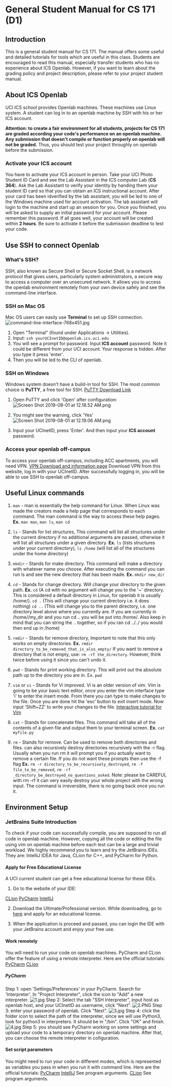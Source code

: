 # General Student Manual for CS 171 (D1)

## Introduction
This is a general student manual for CS 171. The manual offers some useful and detailed tutorials for tools which are useful in this class. Students are encouraged to read this manual, especially transfer students who has no experience about ICS Openlab. However, if you want to learn about the grading policy and project description, please refer to your project student manual. 

## About ICS Openlab
UCI ICS school provides Openlab machines. These machines use Linux system. A student can log in to an openlab machine by SSH with his or her ICS account. 

**Attention: to create a fair environment for all students, projects for CS 171 are graded according your code's performance on an openlab machine. Any submission that doesn't compile or function properly on openlab will not be graded.** Thus, you should test your project throughly on openlab before the submission.

### Activate your ICS account
You have to activate your ICS account in person. Take your UCI Photo Student ID Card and see the Lab Assistant in the ICS computer Lab (**CS 364**). Ask the Lab Assistant to verify your identity by handing them your student ID card so that you can obtain an ICS instructional account.
After your card has been idverified by the lab assistant, you will be led to one of the Windows machine used for account activation. The lab assistant will login to the machine and start up an session for you.
Once you finished, you will be asked to supply an initial password for your account. Please remember this password.
If all goes well, your account will be created within **2 hours**. Be sure to activate it before the submission deadline to test your code.

## Use SSH to connect Openlab
### What's SSH?
SSH, also known as Secure Shell or Secure Socket Shell, is a network protocol that gives users, particularly system administrators, a secure way to access a computer over an unsecured network. It allows you to access the openlab environment remotely from your own device safely and see the command-line interface. 
### SSH on Mac OS
Mac OS users can easily use **Terminal** to set up SSH connection.
![command-line-interface-768x451.jpg](https://i.loli.net/2019/08/01/5d428f6aa34cb85709.jpg)


 1. Open "Terminal" (found under Applications -> Utilities).
 2. Input: `ssh yourUCInetID@openlab.ics.uci.edu`
 3. You will see a prompt for password. Input **ICS account** password. Note it could be different from your UCI account. Your response is hidden. After you type it press 'enter'.
 4. Then you will be led to the CLI of openlab.
 

### SSH on Windows
Windows system doesn't have a build-in tool for SSH. The most common choice is **PuTTY**, a free tool for SSH.
[PuTTY Download Link][1]

1. Open PuTTY and click 'Open' after configuration:
![Screen Shot 2019-08-01 at 12.18.52 AM.png](https://i.loli.net/2019/08/01/5d4293379d9de61423.png)

2. You might see the warning, click 'Yes'
![Screen Shot 2019-08-01 at 12.19.06 AM.png](https://i.loli.net/2019/08/01/5d429337046cf74358.png)

3. Input your UCInetID, press 'Enter'. And then input your **ICS account** password.

### Access your openlab off-campus
To access your openlab off-campus, including ACC apartments, you will need VPN. 
[VPN Download and information page][2]
Download VPN from this website, log in with your UCInetID. After successfully logging in, you will be able to use SSH to openlab off-campus. 
## Useful Linux commands
1. `man` - man is essentially the help command for Linux. When Linux was made the creators made a help page that corresponds to each command. The man command is the way to access these help pages. 
**Ex.** `man man`, `man ls`, `man cd`
2. `ls` - Stands for list structures, This command will list all structures under the current directory if no additional arguments are passed, otherwise it will list all structures under a given directory. 
**Ex.** `ls` (lists structures under your current directory), `ls /home` (will list all of the structures under the home directory)
3. `mkdir` - Stands for make directory. This command will make a directory with whatever name you choose. After executing the command you can run ls and see the new directory that has been made. 
**Ex.** `mkdir new_dir`
4. `cd` - Stands for change directory. Will change your directory to the given path. 
**Ex.** `cd` (A cd with no argument will change you to the '~' directory. This is considered a default directory in Linux, for openlab it is usually /home/<ucinetid>). 
`cd .` (This will change your current directory i.e. it does nothing)
`cd ..` (This will change you to the parent directory, i.e. one directory level above where you currently are. If you are currently in /home/<ucinetid>/my_dir and you run cd .. you will be put into /home/<ucinetid>. Also keep in mind that you can string the .. together, so if you ran cd ../../ you would then end up in /home)
5. `rmdir` - Stands for remove directory, Important to note that this only works on empty directories. 
**Ex.** `rmdir directory_to_be_removed_that_is_also_empty/`
If you want to remove a directory that is not empty, use:
`rm -rf the_directory`. However, think twice before using it since you can't undo it.

6. `pwd` - Stands for print working directory. This will print out the absolute path up to the directory you are in. 
Ex. `pwd`
7. `vim` or `vi` - Stands for Vi improved. Vi is an older version of vim. Vim is going to be your basic text editor, once you enter the vim interface type 'i' to enter the insert mode. From there you can type to make changes to the file. Once you are done hit the 'esc' button to exit insert mode. Now input 'Shift+ZZ' to write your changes to the file. 
[Interactive tutorial for Vim][3]
8. `cat` -  Stands for concatenate files. This command will take all of the contents of a given file and output them to your terminal screen. 
**Ex.** `cat myfile.py`
9. `rm` - Stands for remove. Can be used to remove both directories and files. can also recursively destroy directories recursively with the -r flag. Usually when you run rm it will prompt you if you actually want to remove a certain file. If you do not want these prompts then use the -f flag 
**Ex.** `rm -r directory_to_be_recursively_destroyed`, 
`rm -f file_to_be_removed`, `rm -rf _directory_be_destroyed_no_questions_asked`. Note: please be CAREFUL with rm -rf it can very easily destroy your whole project with the wrong input. The command is irreversible, there is no going back once you run it. 

## Environment Setup
### JetBrains Suite Introduction
To check if your code can successfully compile, you are supposed to run all code in openlab machine. However, copying all the code or editing the ﬁle using vim on openlab machine before each test can be a large and trivial workload. We highly recommend you to learn and try the JetBrains IDEs. They are: IntelliJ IDEA for Java, CLion for C++, and PyCharm for Python. 
#### Apply for Free Educational License
A UCI current student can get a free educational license for these IDEs. 

1. Go to the website of your IDE:


 [CLion][4]
 [PyCharm][5]
 [IntelliJ][6]


2. Download the Ultimate/Professional version. While downloading, go to [here][7] and apply for an educational license.


3. When the application is proceed and passed, you can login the IDE with your JetBrains account and enjoy your free use. 

#### Work remotely
You will need to run your code on openlab machines. PyCharm and CLion oﬀer the feature of using a remote interpreter. 
 Here are the oﬃcial tutorials:
[PyCharm][8]
 [CLion][9]
 
##### PyCharm
 Step 1: open 'Settings/Preferences' in your PyCharm. Search for 'Interpreter'. In "Project Interpreter", click the icon to "Add" a new interpreter.
 ![1.jpg](https://i.loli.net/2019/09/06/gjEY3uLTzPcoBZ2.jpg)
 Step 2: Select the tab "SSH Interpreter", input host as openlab host, and your UCInetID as username, click "Next".
 ![2.PNG](https://i.loli.net/2019/09/06/QdWZIz2yNPeoJik.png)
Step 3: enter your password of openlab. Click "Next".
![3.jpg](https://i.loli.net/2019/09/06/aA5pnBjtxO6CTWV.jpg)
Step 4: click the folder icon to select the path of the interpreter, since we will use Python3, look for python3 in interpreters. It should be in "/bin". Click "OK" and finish.
![4.jpg](https://i.loli.net/2019/09/06/XlAiWCHgq738eIU.jpg)
Step 5: you should see PyCharm working on some settings and upload your code to a temporary directory on openlab machine. After that, you can choose the remote interpreter in cofiguration.

#### Set script parameters
You might need to run your code in diﬀerent modes, which is represented as variables you pass in when you run it with command line. 
 Here are the oﬃcial tutorials:
[PyCharm][10]
 [IntelliJ][11]
 See program arguments. 
 [CLion][12]
 See program arguments.


  [1]: https://www.chiark.greenend.org.uk/~sgtatham/putty/
  [2]: https://www.oit.uci.edu/help/vpn/
  [3]: https://www.openvim.com/
  [4]: https://www.jetbrains.com/clion/download/
  [5]: https://www.jetbrains.com/pycharm/download/
  [6]: https://www.jetbrains.com/idea/download/
  [7]: https://www.jetbrains.com/student/
  [8]: https://www.jetbrains.com/help/pycharm/con%EF%AC%81guring-remote-interpreters-viassh.html
  [9]: https://blog.jetbrains.com/clion/2018/09/initial-remote-dev-support-clion/
  [10]: https://stackover%EF%AC%82ow.com/questions/33102272/pycharm-and-sys-argv-arguments
  [11]: https://www.jetbrains.com/help/idea/run-debug-con%EF%AC%81guration-application.html
  [12]: https://www.jetbrains.com/help/clion/run-debug-con%EF%AC%81guration-application.html